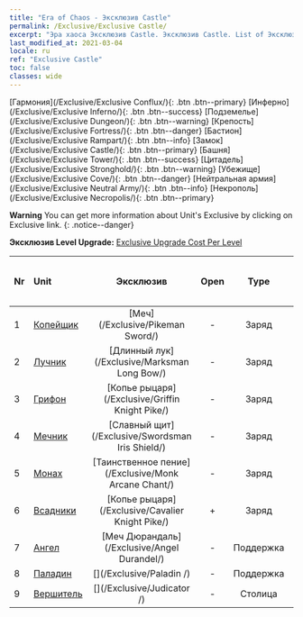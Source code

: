 ```yaml
---
title: "Era of Chaos - Эксклюзив Castle"
permalink: /Exclusive/Exclusive Castle/
excerpt: "Эра хаоса Эксклюзив Castle. Эксклюзив Castle. List of Эксклюзив Castle in Era of Chaos"
last_modified_at: 2021-03-04
locale: ru
ref: "Exclusive Castle"
toc: false
classes: wide
---
```

 [Гармония](/Exclusive/Exclusive Conflux/){: .btn .btn--primary} [Инферно](/Exclusive/Exclusive Inferno/){: .btn .btn--success} [Подземелье](/Exclusive/Exclusive Dungeon/){: .btn .btn--warning} [Крепость](/Exclusive/Exclusive Fortress/){: .btn .btn--danger} [Бастион](/Exclusive/Exclusive Rampart/){: .btn .btn--info} [Замок](/Exclusive/Exclusive Castle/){: .btn .btn--primary} [Башня](/Exclusive/Exclusive Tower/){: .btn .btn--success} [Цитадель](/Exclusive/Exclusive Stronghold/){: .btn .btn--warning} [Убежище](/Exclusive/Exclusive Cove/){: .btn .btn--danger} [Нейтральная армия](/Exclusive/Exclusive Neutral Army/){: .btn .btn--info} [Некрополь](/Exclusive/Exclusive Necropolis/){: .btn .btn--primary} 

**Warning** You can get more information about Unit's Exclusive by clicking on Exclusive link. 
{: .notice--danger}

 **Эксклюзив Level Upgrade:** [Exclusive Upgrade Cost Per Level](/Exclusive/ExclusiveUpgradeCostPerLevel/)

  | Nr |         Unit        | Эксклюзив | Open  |    Type   |  Item to Rank UP      |  Skin   |
  |:---|:--------------------|:-------------:|:-----:|:---------:|:---------------------:|:-------:|
  | 1  | [Копейщик](/units/Pikeman/) | [Меч](/Exclusive/Pikeman Sword/) | - | Заряд | - | - |
  | 2  | [Лучник](/units/Marksman/) | [Длинный лук](/Exclusive/Marksman Long Bow/) | - | Заряд | - | - |
  | 3  | [Грифон](/units/Griffin/) | [Копье рыцаря](/Exclusive/Griffin Knight Pike/) | - | Заряд | - | - |
  | 4  | [Мечник](/units/Swordsman/) | [Славный щит](/Exclusive/Swordsman Iris Shield/) | - | Заряд | - | - |
  | 5  | [Монах](/units/Monk/) | [Таинственное пение](/Exclusive/Monk Arcane Chant/) | - | Заряд | - | - |
  | 6  | [Всадники](/units/Cavalier/) | [Копье рыцаря](/Exclusive/Cavalier Knight Pike/) | + | Заряд | - | - |
  | 7  | [Ангел](/units/Angel/) | [Меч Дюрандаль](/Exclusive/Angel Durandel/) | - | Поддержка | - | - |
  | 8  | [Паладин](/units/Paladin/) | [](/Exclusive/Paladin /) | - | Поддержка | - | - |
  | 9  | [Вершитель](/units/Judicator/) | [](/Exclusive/Judicator /) | - | Столица | - | - |
